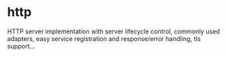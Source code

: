 # http
HTTP server implementation with server lifecycle control, commonly used 
adapters, easy service registration and response/error handling, tls support...